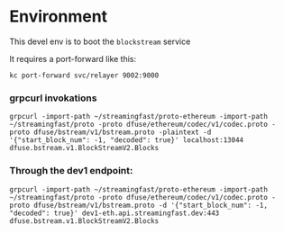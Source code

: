 # Environment

This devel env is to boot the `blockstream` service

It requires a port-forward like this:

    kc port-forward svc/relayer 9002:9000


### grpcurl invokations

```
grpcurl -import-path ~/streamingfast/proto-ethereum -import-path ~/streamingfast/proto -proto dfuse/ethereum/codec/v1/codec.proto -proto dfuse/bstream/v1/bstream.proto -plaintext -d '{"start_block_num": -1, "decoded": true}' localhost:13044 dfuse.bstream.v1.BlockStreamV2.Blocks
```

### Through the dev1 endpoint:

```
grpcurl -import-path ~/streamingfast/proto-ethereum -import-path ~/streamingfast/proto -proto dfuse/ethereum/codec/v1/codec.proto -proto dfuse/bstream/v1/bstream.proto -d '{"start_block_num": -1, "decoded": true}' dev1-eth.api.streamingfast.dev:443 dfuse.bstream.v1.BlockStreamV2.Blocks
```
